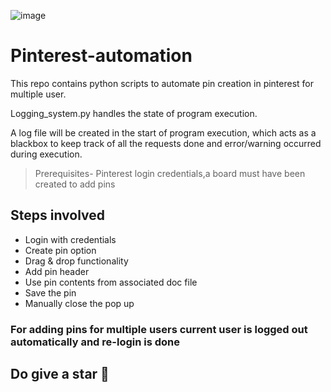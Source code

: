![image](https://mspoweruser.com/wp-content/uploads/2022/03/pini2.png)
# Pinterest-automation

This repo contains python scripts to automate pin creation in pinterest for multiple user.

Logging_system.py handles the state of program execution. 

A log file will be created in the start of program execution, which acts as a blackbox to keep track of all the requests done and error/warning occurred during execution. 


> Prerequisites- Pinterest login credentials,a board must have been created to add pins

## Steps involved
  - Login with credentials
  - Create pin option
  - Drag & drop functionality
  - Add pin header
  - Use pin contents from associated doc file
  - Save the pin
  - Manually close the pop up 
  
### For adding pins for multiple users current user is logged out automatically and re-login is done 

## Do give a star 🌟

